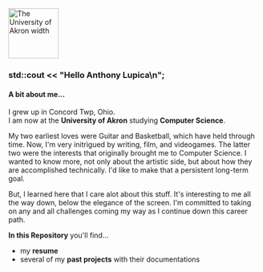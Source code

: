 <img src="https://upload.wikimedia.org/wikipedia/en/b/b0/University_of_Akron_seal.svg" alt="The University of Akron width" width="100" height="100">

### std::cout << "Hello Anthony Lupica\n";

#### A bit about me...
I grew up in Concord Twp, Ohio. <br>
I am now at the **University of Akron** studying **Computer Science**. <br>

My two earliest loves were Guitar and Basketball, which have held through time. Now, I'm very initrigued by writing, film, and videogames. 
The latter two were the interests that originally brought me to Computer Science. I wanted to know more, not only about the artistic side, 
but about how they are accomplished technically. I'd like to make that a persistent long-term goal.

But, I learned here that I care alot about this stuff. It's interesting to me all the way down, below the elegance of the screen. 
I'm committed to taking on any and all challenges coming my way as I continue down this career path.

**In this Repository** you'll find... 
- my **resume**
- several of my **past projects** with their documentations 
